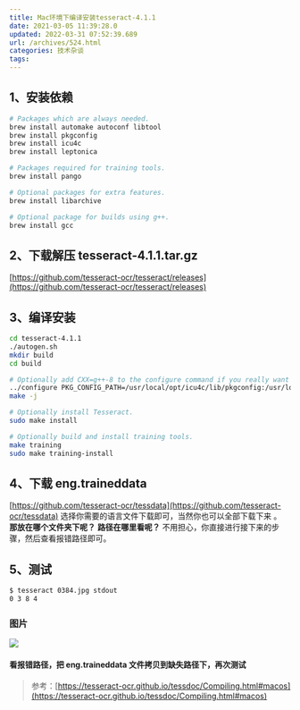 ```yaml
---
title: Mac环境下编译安装tesseract-4.1.1
date: 2021-03-05 11:39:28.0
updated: 2022-03-31 07:52:39.689
url: /archives/524.html
categories: 技术杂谈
tags: 
---
```




## 1、安装依赖

```bash
# Packages which are always needed.
brew install automake autoconf libtool
brew install pkgconfig
brew install icu4c
brew install leptonica

# Packages required for training tools.
brew install pango

# Optional packages for extra features.
brew install libarchive

# Optional package for builds using g++.
brew install gcc
```

## 2、下载解压 tesseract-4.1.1.tar.gz

[https://github.com/tesseract-ocr/tesseract/releases](https://github.com/tesseract-ocr/tesseract/releases)

## 3、编译安装

```bash
cd tesseract-4.1.1
./autogen.sh
mkdir build
cd build

# Optionally add CXX=g++-8 to the configure command if you really want to use a different compiler.
../configure PKG_CONFIG_PATH=/usr/local/opt/icu4c/lib/pkgconfig:/usr/local/opt/libarchive/lib/pkgconfig:/usr/local/opt/libffi/lib/pkgconfig
make -j

# Optionally install Tesseract.
sudo make install

# Optionally build and install training tools.
make training
sudo make training-install
```

## 4、下载 eng.traineddata

[https://github.com/tesseract-ocr/tessdata](https://github.com/tesseract-ocr/tessdata) 选择你需要的语言文件下载即可，当然你也可以全部下载下来 。 **那放在哪个文件夹下呢？** **路径在哪里看呢？** 不用担心，你直接进行接下来的步骤，然后查看报错路径即可。

## 5、测试

```bash
$ tesseract 0384.jpg stdout
0 3 8 4
```

### 图片

![](https://img-blog.csdnimg.cn/20210305113441355.png)

#### 看报错路径，把 eng.traineddata 文件拷贝到缺失路径下，再次测试

> 参考：[https://tesseract-ocr.github.io/tessdoc/Compiling.html#macos](https://tesseract-ocr.github.io/tessdoc/Compiling.html#macos)